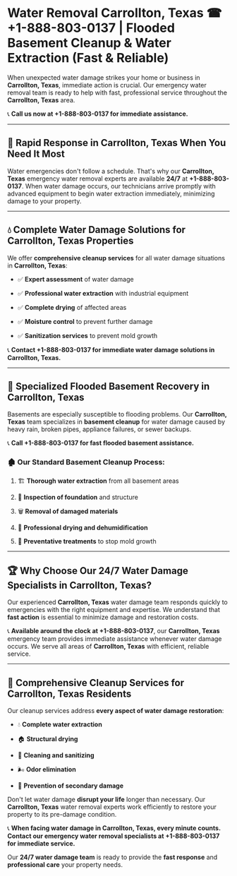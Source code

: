 # Water Removal Carrollton, Texas ☎ +1-888-803-0137 | Flooded Basement Cleanup & Water Extraction (Fast & Reliable)

When unexpected water damage strikes your home or business in **Carrollton, Texas**, immediate action is crucial. Our emergency water removal team is ready to help with fast, professional service throughout the **Carrollton, Texas** area. 

📞 **Call us now at +1-888-803-0137 for immediate assistance.**

---

## 🚀 Rapid Response in Carrollton, Texas When You Need It Most

Water emergencies don't follow a schedule. That's why our **Carrollton, Texas** emergency water removal experts are available **24/7** at **+1-888-803-0137**. When water damage occurs, our technicians arrive promptly with advanced equipment to begin water extraction immediately, minimizing damage to your property.

---

## 💧 Complete Water Damage Solutions for Carrollton, Texas Properties

We offer **comprehensive cleanup services** for all water damage situations in **Carrollton, Texas**:

- ✅ **Expert assessment** of water damage  
- ✅ **Professional water extraction** with industrial equipment  
- ✅ **Complete drying** of affected areas  
- ✅ **Moisture control** to prevent further damage  
- ✅ **Sanitization services** to prevent mold growth  

📞 **Contact +1-888-803-0137 for immediate water damage solutions in Carrollton, Texas.**

---

## 🌊 Specialized Flooded Basement Recovery in Carrollton, Texas

Basements are especially susceptible to flooding problems. Our **Carrollton, Texas** team specializes in **basement cleanup** for water damage caused by heavy rain, broken pipes, appliance failures, or sewer backups. 

📞 **Call +1-888-803-0137 for fast flooded basement assistance.**

### 🏚️ Our Standard Basement Cleanup Process:
1. 🏗️ **Thorough water extraction** from all basement areas  
2. 🔎 **Inspection of foundation** and structure  
3. 🗑️ **Removal of damaged materials**  
4. 💨 **Professional drying and dehumidification**  
5. 🚫 **Preventative treatments** to stop mold growth  

---

## 🏆 Why Choose Our 24/7 Water Damage Specialists in Carrollton, Texas?

Our experienced **Carrollton, Texas** water damage team responds quickly to emergencies with the right equipment and expertise. We understand that **fast action** is essential to minimize damage and restoration costs.

📞 **Available around the clock at +1-888-803-0137**, our **Carrollton, Texas** emergency team provides immediate assistance whenever water damage occurs. We serve all areas of **Carrollton, Texas** with efficient, reliable service.

---

## 🧹 Comprehensive Cleanup Services for Carrollton, Texas Residents

Our cleanup services address **every aspect of water damage restoration**:

- 💧 **Complete water extraction**  
- 🏠 **Structural drying**  
- 🧼 **Cleaning and sanitizing**  
- 🌬️ **Odor elimination**  
- 🚫 **Prevention of secondary damage**  

Don't let water damage **disrupt your life** longer than necessary. Our **Carrollton, Texas** water removal experts work efficiently to restore your property to its pre-damage condition.

📞 **When facing water damage in Carrollton, Texas, every minute counts. Contact our emergency water removal specialists at +1-888-803-0137 for immediate service.**

Our **24/7 water damage team** is ready to provide the **fast response** and **professional care** your property needs.
